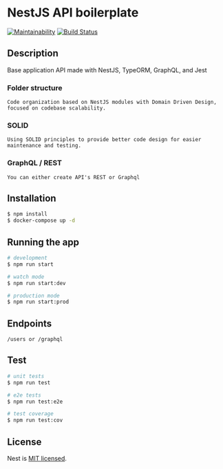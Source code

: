# NestJS API boilerplate

[![Maintainability](https://api.codeclimate.com/v1/badges/a32038f660cfc3acd273/maintainability)](https://codeclimate.com/github/pezzetti/base-app-nestjs/maintainability)
[![Build Status](https://travis-ci.org/pezzetti/base-app-nestjs.svg?branch=master)](https://travis-ci.org/pezzetti/base-app-nestjs)

## Description
  Base application API made with NestJS, TypeORM, GraphQL, and Jest

###  Folder structure
    Code organization based on NestJS modules with Domain Driven Design, focused on codebase scalability.

### SOLID
    Using SOLID principles to provide better code design for easier maintenance and testing.

### GraphQL / REST
    You can either create API's REST or Graphql

## Installation

```bash
$ npm install
$ docker-compose up -d
```

## Running the app

```bash
# development
$ npm run start

# watch mode
$ npm run start:dev

# production mode
$ npm run start:prod
```

## Endpoints
```
/users or /graphql
```

## Test

```bash
# unit tests
$ npm run test

# e2e tests
$ npm run test:e2e

# test coverage
$ npm run test:cov
```

## License
  Nest is [MIT licensed](LICENSE).

